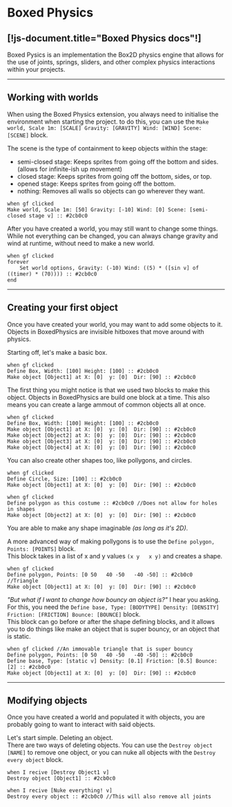 # Boxed Physics
[!js-document.title="Boxed Physics docs"!]
---

Boxed Pysics is an implementation the Box2D physics engine that allows for the use of joints, springs, sliders, and other complex physics interactions within your projects.

<!-- > This documentation is new, and I may have over looked something.
> Report any issues issues [here](/reportissue).  -->

---

## Working with worlds
When using the Boxed Physics extension, you always need to initialise the environment when starting the project. to do this, you can use the `Make world, Scale 1m: [SCALE] Gravity: [GRAVITY] Wind: [WIND] Scene: [SCENE]` block.

The scene is the type of containment to keep objects within the stage:
- semi-closed stage: Keeps sprites from going off the bottom and sides. <light>(allows for infinite-ish up movement)</light>
- closed stage: Keeps sprites from going off the bottom, sides, or top.
- opened stage: Keeps sprites from going off the bottom.
- nothing: Removes all walls so objects can go wherever they want.

```scratch3
when gf clicked
Make world, Scale 1m: [50] Gravity: [-10] Wind: [0] Scene: [semi-closed stage v] :: #2cb0c0
```

After you have created a world, you may still want to change some things.
While not everything can be changed, you can always change gravity and wind at runtime, without need to make a new world.


```scratch3
when gf clicked
forever
    Set world options, Gravity: (-10) Wind: ((5) * ([sin v] of ((timer) * (70)))) :: #2cb0c0
end
```

---

## Creating your first object
Once you have created your world, you may want to add some objects to it.
Objects in BoxedPhysics are invisible hitboxes that move around with physics.

Starting off, let's make a basic box.

<!-- Replaced "e" with "е" to prevent the define blocks from becoming function define blocks. -->
```scratch3
when gf clicked
Dеfine Box, Width: [100] Height: [100] :: #2cb0c0
Make object [Object1] at X: [0]  y: [0]  Dir: [90] :: #2cb0c0
```

The first thing you might notice is that we used two blocks to make this object.
Objects in BoxedPhysics are build one block at a time. This also means you can create a large ammout of common objects all at once.

```scratch3
when gf clicked
Dеfine Box, Width: [100] Height: [100] :: #2cb0c0
Make object [Object1] at X: [0]  y: [0]  Dir: [90] :: #2cb0c0
Make object [Object2] at X: [0]  y: [0]  Dir: [90] :: #2cb0c0
Make object [Object3] at X: [0]  y: [0]  Dir: [90] :: #2cb0c0
Make object [Object4] at X: [0]  y: [0]  Dir: [90] :: #2cb0c0
```

You can also create other shapes too, like pollygons, and circles.

```scratch3
when gf clicked
Dеfine Circle, Size: [100] :: #2cb0c0
Make object [Object1] at X: [0]  y: [0]  Dir: [90] :: #2cb0c0

when gf clicked
Dеfine polygon as this costume :: #2cb0c0 //Does not allow for holes in shapes
Make object [Object2] at X: [0]  y: [0]  Dir: [90] :: #2cb0c0
```

You are able to make any shape imaginable _(as long as it's 2D)_.

A more advanced way of making pollygons is to use the `Define polygon, Points: [POINTS]` block. <br>
This block takes in a list of x and y values `(x y   x y)` and creates a shape.

```scratch3
when gf clicked
Dеfine polygon, Points: [0 50   40 -50   -40 -50] :: #2cb0c0 //Triangle
Make object [Object1] at X: [0]  y: [0]  Dir: [90] :: #2cb0c0
```

*"But what if I want to change how bouncy an object is?"* I hear you asking.
For this, you need the `Define base, Type: [BODYTYPE] Density: [DENSITY] Friction: [FRICTION] Bounce: [BOUNCE]` block. <br>
This block can go before or after the shape defining blocks, and it allows you to do things like make an object that is super bouncy, or an object that is static.

```scratch3
when gf clicked //An immovable triangle that is super bouncy
Dеfine polygon, Points: [0 50   40 -50   -40 -50] :: #2cb0c0
Dеfine base, Type: [static v] Density: [0.1] Friction: [0.5] Bounce: [2] :: #2cb0c0
Make object [Object1] at X: [0]  y: [0]  Dir: [90] :: #2cb0c0
```

---

## Modifying objects
Once you have created a world and populated it with objects, you are probably going to want to interact with said objects.

Let's start simple. Deleting an object. <br>
There are two ways of deleting objects. You can use the `Destroy object [NAME]` to remove one object, or you can nuke all objects with the `Destroy every object` block.

```scratch3
when I recive [Destroy Object1 v]
Destroy object [Object1] :: #2cb0c0

when I recive [Nuke everything! v]
Destroy every object :: #2cb0c0 //This will also remove all joints
```
